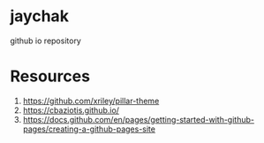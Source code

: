 # jaychak
github io repository

# Resources
1) https://github.com/xriley/pillar-theme
2) https://cbaziotis.github.io/
3) https://docs.github.com/en/pages/getting-started-with-github-pages/creating-a-github-pages-site
